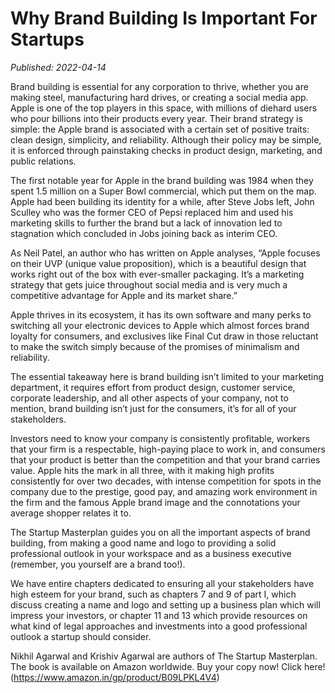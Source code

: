 # Why Brand Building Is Important For Startups

*Published: 2022-04-14*

Brand building is essential for any corporation to thrive, whether you are making steel, manufacturing hard drives, or creating a social media app. Apple is one of the top players in this space, with millions of diehard users who pour billions into their products every year. Their brand strategy is simple: the Apple brand is associated with a certain set of positive traits: clean design, simplicity, and reliability. Although their policy may be simple, it is enforced through painstaking checks in product design, marketing, and public relations.

The first notable year for Apple in the brand building was 1984 when they spent 1.5 million on a Super Bowl commercial, which put them on the map. Apple had been building its identity for a while, after Steve Jobs left, John Sculley who was the former CEO of Pepsi replaced him and used his marketing skills to further the brand but a lack of innovation led to stagnation which concluded in Jobs joining back as interim CEO.

As Neil Patel, an author who has written on Apple analyses, “Apple focuses on their UVP (unique value proposition), which is a beautiful design that works right out of the box with ever-smaller packaging. It’s a marketing strategy that gets juice throughout social media and is very much a competitive advantage for Apple and its market share.”

Apple thrives in its ecosystem, it has its own software and many perks to switching all your electronic devices to Apple which almost forces brand loyalty for consumers, and exclusives like Final Cut draw in those reluctant to make the switch simply because of the promises of minimalism and reliability.

The essential takeaway here is brand building isn’t limited to your marketing department, it requires effort from product design, customer service, corporate leadership, and all other aspects of your company, not to mention, brand building isn’t just for the consumers, it’s for all of your stakeholders.

Investors need to know your company is consistently profitable, workers that your firm is a respectable, high-paying place to work in, and consumers that your product is better than the competition and that your brand carries value. Apple hits the mark in all three, with it making high profits consistently for over two decades, with intense competition for spots in the company due to the prestige, good pay, and amazing work environment in the firm and the famous Apple brand image and the connotations your average shopper relates it to.

The Startup Masterplan guides you on all the important aspects of brand building, from making a good name and logo to providing a solid professional outlook in your workspace and as a business executive (remember, you yourself are a brand too!).

We have entire chapters dedicated to ensuring all your stakeholders have high esteem for your brand, such as chapters 7 and 9 of part I, which discuss creating a name and logo and setting up a business plan which will impress your investors, or chapter 11 and 13 which provide resources on what kind of legal approaches and investments into a good professional outlook a startup should consider.

Nikhil Agarwal and Krishiv Agarwal are authors of The Startup Masterplan. The book is available on Amazon worldwide. Buy your copy now! Click here! (https://www.amazon.in/gp/product/B09LPKL4V4)